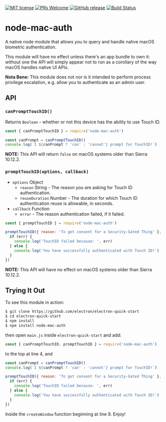 [![MIT license](https://img.shields.io/badge/License-MIT-blue.svg)](https://lbesson.mit-license.org/)
 [![PRs Welcome](https://img.shields.io/badge/PRs-welcome-brightgreen.svg?style=flat-square)](http://makeapullrequest.com) [![GitHub release](https://img.shields.io/github/release/codebytere/node-mac-auth.svg)](https://GitHub.com/codebytere/node-mac-auth/releases/) [![Build Status](https://travis-ci.org/codebytere/node-mac-auth.svg?branch=master)](https://travis-ci.org/codebytere/node-mac-auth)

# node-mac-auth

A native node module that allows you to query and handle native macOS biometric authentication. 

This module will have no effect unless there's an app bundle to own it: without one the API will simply appear not to run as a corollary of the way macOS handles native UI APIs.

**Nota Bene:** This module does not nor is it intended to perform process privilege escalation, e.g. allow you to authenticate as an admin user.

## API

### `canPromptTouchID()`

Returns `Boolean` - whether or not this device has the ability to use Touch ID.

```js
const { canPromptTouchID } = require('node-mac-auth')

const canPrompt = canPromptTouchID()
console.log(`I ${canPrompt ? 'can' : 'cannot'} prompt for TouchID!`)
```

**NOTE:** This API will return `false` on macOS systems older than Sierra 10.12.2.

### `promptTouchID(options, callback)`

* `options` Object
  * `reason` String - The reason you are asking for Touch ID authentication.
  * `reuseDuration` Number - The duration for which Touch ID authentication reuse is allowable, in seconds.
* `callback` Function
  * `error` - The reason authentication failed, if it failed.

```javascript
const { promptTouchID } = require('node-mac-auth')

promptTouchID({ reason: 'To get consent for a Security-Gated Thing' }, (err) => {
  if (err) {
    console.log('TouchID failed because: ', err)
  } else {
    console.log('You have successfully authenticated with Touch ID!')
  }
})
```

**NOTE:** This API will have no effect on macOS systems older than Sierra 10.12.2.

## Trying It Out

To see this module in action:

```sh
$ git clone https://github.com/electron/electron-quick-start
$ cd electron-quick-start
$ npm install
$ npm install node-mac-auth
```

then open `main.js` inside `electron-quick-start` and add:

```js
const { canPromptTouchID, promptTouchID } = require('node-mac-auth')
```

to the top at line 4, and 

```js
const canPrompt = canPromptTouchID()
console.log(`I ${canPrompt ? 'can' : 'cannot'} prompt for TouchID!`)

promptTouchID({ reason: 'To get consent for a Security-Gated Thing' }, (err) => {
  if (err) {
    console.log('TouchID failed because: ', err)
  } else {
    console.log('You have successfully authenticated with Touch ID!')
  }
})
```

Inside the `createWindow` function beginning at line 9. Enjoy!
